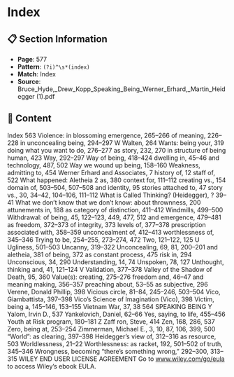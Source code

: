 # Index

## 📋 Section Information

- **Page**: 577
- **Pattern**: `(?i)^\s*(index)`
- **Match**: Index
- **Source**: Bruce_Hyde,_Drew_Kopp_Speaking_Being_Werner_Erhard,_Martin_Heidegger (1).pdf

## 📄 Content

Index
563
Violence:
in blossoming emergence, 265–266
of meaning, 226–228
in unconcealing being, 294–297
W
Walten, 264
Wants:
being your, 319
doing what you want to do, 276–277
as story, 232, 270
in structure of being human, 423
Way, 292–297
Way of being, 418–424
dwelling in, 45–46
and technology, 487, 502
Way we wound up being, 158–160
Weakness, admitting to, 454
Werner Erhard and Associates, 7
history of, 12
staff  of, 522
What happened:
Aletheia 2 as, 380
context for, 111–112
creating vs., 154
domain of, 503–504, 507–508
and identity, 95
stories attached to, 47
story vs., 30, 34–42, 104–106, 111–112
What is Called Thinking? (Heidegger),
?
39–41
What we don’t know that we don’t know:
about thrownness, 200
attunements in, 188
as category of distinction, 411–412
Windmills, 499–500
Withdrawal:
of being, 45, 122–123, 449, 477, 512
and emergence, 479–481
as freedom, 372–373
of integrity, 373
levels of, 377–378
prescription associated with, 358–359
unconcealment of, 412–413
worthlessness of, 345–346
Trying to be, 254–255, 273–274, 472
Two, 121–122, 125
U
Ugliness, 501–503
Uncanny, 319–322
Unconcealing, 69, 81, 200–201
and aletheia, 381
of being, 372
as constant process, 475
risk in, 294
Unconscious, 34, 290
Understanding, 14, 74
Unspoken, 78, 127
Unthought, thinking and, 41, 121–124
V
Validation, 377–378
Valley of the Shadow of Death, 95, 360
Value(s):
creating, 275–276
freedom and, 46–47
and meaning making, 356–357
preaching about, 53–55
as subjective, 296
Verene, Donald Phillip, 398
Vicious circle, 81–84, 245–246, 503–504
Vico, Giambattista, 397–398
Vico’s Science of Imagination (Vico), 398
Victim, being a, 145–146, 153–155
Vietnam War, 37, 38
564
SPEAKING BEING
Y
Yalom, Irvin D., 537
Yankelovich, Daniel, 62–66
Yes, saying, to life, 455–456
Youth at Risk program, 180–181
Z
Zaff ron, Steve, 414
Zen, 168, 286, 537
Zero, being at, 253–254
Zimmerman, Michael E., 3, 10, 87, 106, 399, 500
“World”:
as clearing, 397–398
Heidegger’s view of, 312–316
as resource, 503
Worldlessness, 21–22
Worthlessness:
as racket, 192, 501–502
of truth, 345–346
Wrongness, becoming “there’s something wrong,”
292–300, 313–315
WILEY END USER LICENSE
AGREEMENT
Go to www.wiley.com/go/eula to access Wiley’s ebook
EULA.
